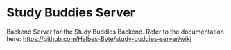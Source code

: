 # Study Buddies Server
Backend Server for the Study Buddies Backend.
Refer to the documentation here: https://github.com/Halbes-Byte/study-buddies-server/wiki
